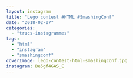 ```yaml
---
layout: instagram
title: "Lego contest #HTML #SmashingConf"
date: "2018-02-07"
categories: 
  - "trucs-instagrammes"
tags: 
  - "html"
  - "instagram"
  - "smashingconf"
coverImage: lego-contest-html-smashingconf.jpg
instagram: Be5gf4GAS_E
---
```

